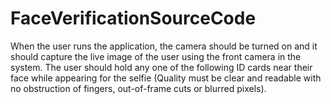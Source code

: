# FaceVerificationSourceCode
When the user runs the application, the camera should be turned on and it should capture the live image of the user using the front camera in the system. The user should hold any one of the following ID cards near their face while appearing for the selfie (Quality must be clear and readable with no obstruction of fingers, out-of-frame cuts or blurred pixels).
